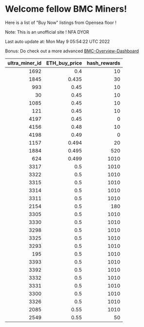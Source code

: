 # Welcome fellow BMC Miners!
Here is a list of "Buy Now" listings from Opensea floor !

Note: This is an unofficial site ! NFA DYOR

Last auto update at: Mon May  9 05:54:22 UTC 2022

Bonus: Do check out a more advanced [BMC-Overview-Dashboard](https://dune.com/defifunk/BMC-Overview-Dashboard)


|   ultra_miner_id |   ETH_buy_price |   hash_rewards |
|-----------------:|----------------:|---------------:|
|             1692 |           0.4   |             10 |
|             1845 |           0.435 |             30 |
|              993 |           0.45  |             10 |
|               30 |           0.45  |             10 |
|             1085 |           0.45  |             10 |
|              121 |           0.45  |             10 |
|             4197 |           0.45  |              0 |
|             4156 |           0.48  |             10 |
|             4198 |           0.49  |              0 |
|             1157 |           0.494 |             20 |
|             1884 |           0.495 |            520 |
|              624 |           0.499 |           1010 |
|             3317 |           0.5   |           1010 |
|             3322 |           0.5   |           1010 |
|             3315 |           0.5   |           1010 |
|             3314 |           0.5   |           1010 |
|             3311 |           0.5   |           1010 |
|             2154 |           0.5   |            180 |
|             3305 |           0.5   |           1010 |
|             3330 |           0.5   |           1010 |
|             3298 |           0.5   |           1010 |
|             3325 |           0.5   |           1010 |
|             3293 |           0.5   |           1010 |
|              195 |           0.5   |           1010 |
|             3393 |           0.5   |           1010 |
|             3392 |           0.5   |           1010 |
|             3332 |           0.5   |           1010 |
|             3331 |           0.5   |           1010 |
|             3300 |           0.5   |           1010 |
|             3326 |           0.5   |           1010 |
|             2085 |           0.55  |           1010 |
|             2549 |           0.55  |             50 |